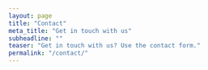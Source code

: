 ```yaml
---
layout: page
title: "Contact"
meta_title: "Get in touch with us"
subheadline: ""
teaser: "Get in touch with us? Use the contact form."
permalink: "/contact/"
---
```


